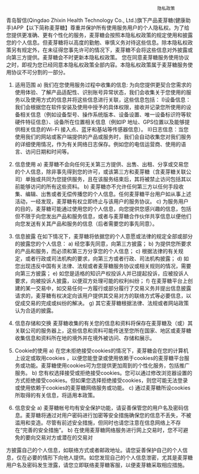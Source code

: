                                                              隐私政策
 
青岛智信(Qingdao Zhixin Health Technology Co., Ltd.)旗下产品麦芽糖(健康助手)APP【以下简称麦芽糖】尊重并保护所有使用服务用户的个人隐私权。为了给您提供更准确、更有个性化的服务，麦芽糖会按照本隐私权政策的规定使用和披露您的个人信息。但麦芽糖将以高度的勤勉、审慎义务对待这些信息。除本隐私权政策另有规定外，在未征得您事先许可的情况下，麦芽糖不会将这些信息对外披露或向第三方提供。麦芽糖会不时更新本隐私权政策。 您在同意麦芽糖服务使用协议之时，即视为您已经同意本隐私权政策全部内容。本隐私权政策属于麦芽糖服务使用协议不可分割的一部分。
 
1. 适用范围
a) 我们在您使用服务过程中收集的信息:
   为向您提供更契合您需求的使用体验、了解产品适配性、识别账号异常状态，我们会收集关于您使用的服务以及使用方式的信息并将这些信息进行关联，这些信息包括：
    I)设备信息：我们会根据您在软件安装及使用中授予的具体权限，接收并记录您所使用的设备相关信息（例如设备型号、操作系统版本、设备设置、唯一设备标识符等软硬件特征信息）、设备所在位置相关信息（例如IP 地址、GPS位置以及能够提供相关信息的Wi-Fi 接入点、蓝牙和基站等传感器信息）。
   II)日志信息：当您使用我们的网站或客户端提供的产品或服务时，我们会自动收集您对我们服务的详细使用情况，作为有关网络日志保存。例如您的电信运营商、使用的语言、访问日期和时间等。
 
2. 信息使用
a) 麦芽糖不会向任何无关第三方提供、出售、出租、分享或交易您的个人信息，除非事先得到您的许可，或该第三方和麦芽糖（含麦芽糖关联公司）单独或共同为您提供服务，且在该服务结束后，其将被禁止访问包括其以前能够访问的所有这些资料。
b) 麦芽糖亦不允许任何第三方以任何手段收集、编辑、出售或者无偿传播您的个人信息。任何麦芽糖平台用户如从事上述活动，一经发现，麦芽糖有权立即终止与该用户的服务协议。
c) 为服务用户的目的，麦芽糖可能通过使用您的个人信息，向您提供您感兴趣的信息，包括但不限于向您发出产品和服务信息，或者与麦芽糖合作伙伴共享信息以便他们向您发送有关其产品和服务的信息（后者需要您的事先同意）。
 
3. 信息披露
在如下情况下，麦芽糖将依据您的个人意愿或法律的规定全部或部分的披露您的个人信息：
a) 经您事先同意，向第三方披露；
b) 为提供您所要求的产品和服务，而必须和第三方分享您的个人信息；
c) 根据法律的有关规定，或者行政或司法机构的要求，向第三方或者行政、司法机构披露；
d) 如您出现违反中国有关法律、法规或者麦芽糖服务协议或相关规则的情况，需要向第三方披露；
e) 如您是适格的知识产权投诉人并已提起投诉，应被投诉人要求，向被投诉人披露，以便双方处理可能的权利纠纷；
f) 在麦芽糖平台上创建的某一交易中，如交易任何一方履行或部分履行了交易义务并提出信息披露请求的，麦芽糖有权决定向该用户提供其交易对方的联络方式等必要信息，以促成交易的完成或纠纷的解决。
g) 其它麦芽糖根据法律、法规或者网站政策认为合适的披露。
 
4. 信息存储和交换
麦芽糖收集的有关您的信息和资料将保存在麦芽糖及（或）其关联公司的服务器上，这些信息和资料可能传送至您所在国家、地区或麦芽糖收集信息和资料所在地的境外并在境外被访问、存储和展示。
 
5. Cookie的使用
a) 在您未拒绝接受cookies的情况下，麦芽糖会在您的计算机上设定或取用cookies ，以便您能登录或使用依赖于cookies的麦芽糖平台服务或功能。麦芽糖使用cookies可为您提供更加周到的个性化服务，包括推广服务。
b) 您有权选择接受或拒绝接受cookies。您可以通过修改浏览器设置的方式拒绝接受cookies。但如果您选择拒绝接受cookies，则您可能无法登录或使用依赖于cookies的麦芽糖网络服务或功能。
c) 通过麦芽糖所设cookies所取得的有关信息，将适用本政策。
 
6. 信息安全
a) 麦芽糖帐号均有安全保护功能，请妥善保管您的用户名及密码信息。麦芽糖将通过对用户密码进行加密等安全措施确保您的信息不丢失，不被滥用和变造。尽管有前述安全措施，但同时也请您注意在信息网络上不存在“完善的安全措施”。
b) 在使用麦芽糖网络服务进行网上交易时，您不可避免的要向交易对方或潜在的交易对
 
方披露自己的个人信息，如联络方式或者邮政地址。请您妥善保护自己的个人信息，仅在必要的情形下向他人提供。如您发现自己的个人信息泄密，尤其是麦芽糖用户名及密码发生泄露，请您立即联络麦芽糖客服，以便麦芽糖采取相应措施。
